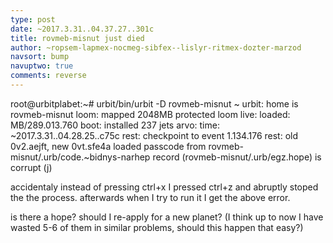 ```yaml
---
type: post
date: ~2017.3.31..04.37.27..301c
title: rovmeb-misnut just died
author: ~ropsem-lapmex-nocmeg-sibfex--lislyr-ritmex-dozter-marzod
navsort: bump
navuptwo: true
comments: reverse
---
```


root@urbitplabet:~# urbit/bin/urbit -D rovmeb-misnut
~
urbit: home is rovmeb-misnut
loom: mapped 2048MB
protected loom
live: loaded: MB/289.013.760
boot: installed 237 jets
arvo: time: ~2017.3.31..04.28.25..c75c
rest: checkpoint to event 1.134.176
rest: old 0v2.aejft, new 0vt.sfe4a
loaded passcode from rovmeb-misnut/.urb/code.~bidnys-narhep
record (rovmeb-misnut/.urb/egz.hope) is corrupt (j)

accidentaly instead of pressing ctrl+x I pressed ctrl+z and abruptly stoped the the process.
afterwards when I try to run it I get the above error.

is there a hope? should I re-apply for a new planet? (I think up to now I have wasted 5-6 of them in similar problems, should this happen that easy?)